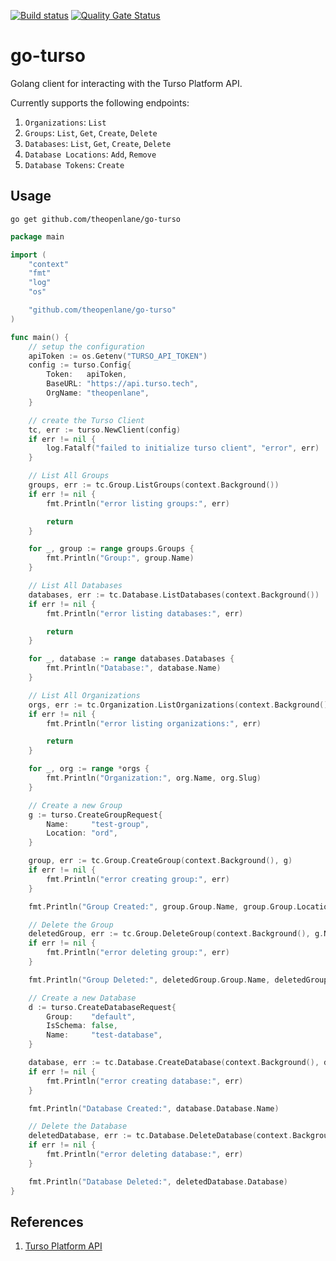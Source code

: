 [![Build status](https://badge.buildkite.com/1c0fe32b0237364c58c977eabde2e01416fe075cb23e72c2aa.svg)](https://buildkite.com/theopenlane/go-turso)
[![Quality Gate Status](https://sonarcloud.io/api/project_badges/measure?project=theopenlane_go-turso&metric=alert_status)](https://sonarcloud.io/summary/new_code?id=theopenlane_go-turso)

# go-turso

Golang client for interacting with the Turso Platform API.

Currently supports the following endpoints:

1. `Organizations`: `List`
1. `Groups`: `List`, `Get`, `Create`, `Delete`
1. `Databases`: `List`, `Get`, `Create`, `Delete`
1. `Database Locations`: `Add`, `Remove`
1. `Database Tokens`: `Create`

## Usage

```
go get github.com/theopenlane/go-turso
```

```go
package main

import (
	"context"
	"fmt"
	"log"
	"os"

	"github.com/theopenlane/go-turso"
)

func main() {
	// setup the configuration
	apiToken := os.Getenv("TURSO_API_TOKEN")
	config := turso.Config{
		Token:   apiToken,
		BaseURL: "https://api.turso.tech",
		OrgName: "theopenlane",
	}

	// create the Turso Client
	tc, err := turso.NewClient(config)
	if err != nil {
		log.Fatalf("failed to initialize turso client", "error", err)
	}

	// List All Groups
	groups, err := tc.Group.ListGroups(context.Background())
	if err != nil {
		fmt.Println("error listing groups:", err)

		return
	}

	for _, group := range groups.Groups {
		fmt.Println("Group:", group.Name)
	}

	// List All Databases
	databases, err := tc.Database.ListDatabases(context.Background())
	if err != nil {
		fmt.Println("error listing databases:", err)

		return
	}

	for _, database := range databases.Databases {
		fmt.Println("Database:", database.Name)
	}

	// List All Organizations
	orgs, err := tc.Organization.ListOrganizations(context.Background())
	if err != nil {
		fmt.Println("error listing organizations:", err)

		return
	}

	for _, org := range *orgs {
		fmt.Println("Organization:", org.Name, org.Slug)
	}

	// Create a new Group
	g := turso.CreateGroupRequest{
		Name:     "test-group",
		Location: "ord",
	}

	group, err := tc.Group.CreateGroup(context.Background(), g)
	if err != nil {
		fmt.Println("error creating group:", err)
	}

	fmt.Println("Group Created:", group.Group.Name, group.Group.Locations)

	// Delete the Group
	deletedGroup, err := tc.Group.DeleteGroup(context.Background(), g.Name)
	if err != nil {
		fmt.Println("error deleting group:", err)
	}

	fmt.Println("Group Deleted:", deletedGroup.Group.Name, deletedGroup.Group.Locations)

	// Create a new Database
	d := turso.CreateDatabaseRequest{
		Group:    "default",
		IsSchema: false,
		Name:     "test-database",
	}

	database, err := tc.Database.CreateDatabase(context.Background(), d)
	if err != nil {
		fmt.Println("error creating database:", err)
	}

	fmt.Println("Database Created:", database.Database.Name)

	// Delete the Database
	deletedDatabase, err := tc.Database.DeleteDatabase(context.Background(), d.Name)
	if err != nil {
		fmt.Println("error deleting database:", err)
	}

	fmt.Println("Database Deleted:", deletedDatabase.Database)
}
```

## References

1. [Turso Platform API](https://docs.turso.tech/api-reference/introduction)